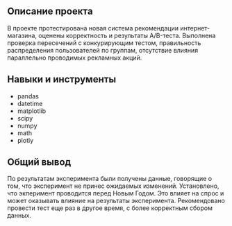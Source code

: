 ## Описание проекта

В проекте протестирована новая система рекомендации интернет-магазина, оценены корректность и результаты A/B-теста. 
Выполнена проверка пересечений с конкурирующим тестом, правильность распределения пользователей по группам, отсутствие влияния параллельно проводимых рекламных акций.

## Навыки и инструменты

* pandas 
* datetime 
* matplotlib 
* scipy 
* numpy 
* math 
* plotly 

 ## Общий вывод

По результатам эксперимента были получены данные, говорящие о том, что эксперимент не принес ожидаемых изменений. Установлено, что экперимент проводится перед Новым Годом. Это влияет на спрос и может оказывать влияние на результаты эксперимента. Рекомендовано провести тест еще раз в другое время, с более корректным сбором данных.
